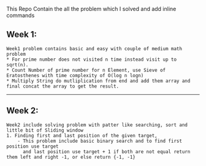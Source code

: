 This Repo Contain the all the problem which I solved and add inline commands

 Week 1:
---------
    Week1 problem contains basic and easy with couple of medium math problem
    * For prime number does not visited n time instead visit up to sqrt(n).
    * Count Number of prime number for n Element, use Sieve of Eratosthenes with time complexity of O(log n logn)
    * Multiply String do mutliplication from end and add them array and final concat the array to get the result.

---
Week 2:
-------
    Week2 include solving problem with patter like searching, sort and little bit of Sliding window
    1. Finding first and last position of the given target,
        - This problem include basic binary search and to find first position use target
          and last position use target + 1 if both are not equal return them left and right -1, or else return {-1, -1}



